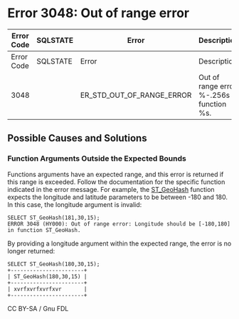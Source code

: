 # Error 3048: Out of range error

| Error Code | SQLSTATE | Error                          | Description                                 |
| ---------- | -------- | ------------------------------ | ------------------------------------------- |
| Error Code | SQLSTATE | Error                          | Description                                 |
| 3048       |          | ER\_STD\_OUT\_OF\_RANGE\_ERROR | Out of range error: %-.256s in function %s. |

## Possible Causes and Solutions

### Function Arguments Outside the Expected Bounds

Functions arguments have an expected range, and this error is returned if this range is exceeded. Follow the documentation for the specific function indicated in the error message. For example, the [ST\_GeoHash](../../../../../community/sql-structure/geometry/miscellaneous-gis-functions/st_geohash.md) function expects the longitude and latitude parameters to be between -180 and 180. In this case, the longitude argument is invalid:

```
SELECT ST_GeoHash(181,30,15);                    
ERROR 3048 (HY000): Out of range error: Longitude should be [-180,180] in function ST_GeoHash.
```

By providing a longitude argument within the expected range, the error is no longer returned:

```
SELECT ST_GeoHash(180,30,15);
+-----------------------+
| ST_GeoHash(180,30,15) |
+-----------------------+
| xvrfxvrfxvrfxvr       |
+-----------------------+
```

CC BY-SA / Gnu FDL
